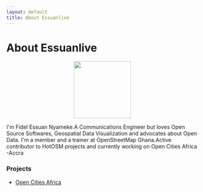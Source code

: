 ```yaml
---
layout: default
title: About Essuanlive
---
```


<div class="post">
	<h1 class="pageTitle">About Essuanlive</h1>
	<center><img src="{{ '/assets/img/ab.jpg' | prepend: site.baseurl }}" alt="" width="150px" height="150px" class="avatar"></center>
	<p class="">I'm Fidel Essuan Nyameke.A Communications Engineer but loves  Open Source Softwares, Geospatial Data Visualization  and advocates about Open Data. I'm a member and a trainer at  OpenStreetMap Ghana.Active contributor to HotOSM projects and currently working on Open Cities Africa -Accra</p>
	<h3>Projects</h3>
	<ul>
		<li><a href="https://opencitiesproject.org/">Open Cities Africa</a></li>
  	</ul>
</div>
